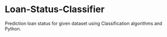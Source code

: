 # Loan-Status-Classifier
Prediction loan status for given dataset using Classification algorithms and Python.
